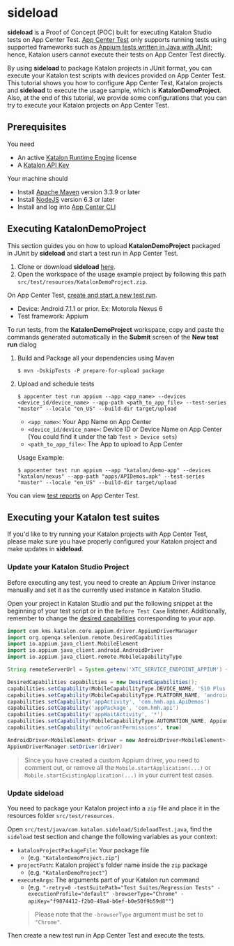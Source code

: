 # sideload

**sideload** is a Proof of Concept (POC) built for executing Katalon Studio tests on App Center Test. [App Center Test](https://docs.microsoft.com/en-us/appcenter/test-cloud/) only supports running tests using supported frameworks such as [Appium tests written in Java with JUnit](https://docs.microsoft.com/en-gb/appcenter/test-cloud/preparing-for-upload/appium); hence, Katalon users cannot execute their tests on App Center Test directly.

By using **sideload** to package Katalon projects in JUnit format, you can execute your Katalon test scripts with devices provided on App Center Test. This tutorial shows you how to configure App Center Test, Katalon projects and **sideload** to execute the usage sample, which is **KatalonDemoProject**. Also, at the end of this tutorial, we provide some configurations that you can try to execute your Katalon projects on App Center Test.

## Prerequisites

You need

* An active [Katalon Runtime Engine](https://docs.katalon.com/katalon-studio/docs/license.html#katalon-runtime-engine) license
* A [Katalon API Key](https://docs.katalon.com/katalon-analytics/docs/ka-api-key.html)

Your machine should

* Install [Apache Maven](https://maven.apache.org/download.cgi) version 3.3.9 or later
* Install [NodeJS](https://nodejs.org/es/blog/release/) version 6.3 or later
* Install and log into [App Center CLI](https://docs.microsoft.com/en-us/appcenter/cli/#installation)

## Executing KatalonDemoProject

This section guides you on how to upload **KatalonDemoProject** packaged in JUnit by **sideload** and start a test run in App Center Test.

1. Clone or download **sideload** [here](https://github.com/katalon-studio/sideload).
2. Open the workspace of the usage example project by following this path `src/test/resources/KatalonDemoProject.zip`.

On App Center Test, [create and start a new test run](https://docs.microsoft.com/en-us/appcenter/test-cloud/starting-a-test-run#new-test-run).

* Device: Android 7.1.1 or prior. Ex: Motorola Nexus 6
* Test framework: Appium

To run tests, from the **KatalonDemoProject** workspace, copy and paste the commands generated automatically in the **Submit** screen of the **New test run** dialog

1. Build and Package all your dependencies using Maven

    ```shell script
    $ mvn -DskipTests -P prepare-for-upload package
    ```
    
2. Upload and schedule tests

    ```shell script
    $ appcenter test run appium --app <app_name> --devices <device_id/device_name> --app-path <path_to_app_file> --test-series "master" --locale "en_US" --build-dir target/upload
    ```

   * `<app_name>`: Your App Name on App Center
   * `<device_id/device_name>`: Device ID or Device Name on App Center (You could find it under the tab `Test > Device sets`)
   * `<path_to_app_file>`: The App to upload to App Center

    Usage Example:

    ```shell script
    $ appcenter test run appium --app "katalon/demo-app" --devices "katalon/nexus" --app-path "apps/APIDemos.apk" --test-series "master" --locale "en_US" --build-dir target/upload
    ```

You can view [test reports](https://docs.microsoft.com/en-us/appcenter/test-cloud/test-reports) on App Center Test.

## Executing your Katalon test suites

If you'd like to try running your Katalon projects with App Center Test, please make sure you have properly configured your Katalon project and make updates in **sideload**.

### Update your Katalon Studio Project

Before executing any test, you need to create an Appium Driver instance manually and set it as the currently used instance in Katalon Studio.

Open your project in Katalon Studio and put the following snippet at the beginning of your test script or in the `Before Test Case` listener. Additionally, remember to change the [desired capabilities](http://appium.io/docs/en/writing-running-appium/caps/) corresponding to your app.

```groovy
import com.kms.katalon.core.appium.driver.AppiumDriverManager
import org.openqa.selenium.remote.DesiredCapabilities
import io.appium.java_client.MobileElement
import io.appium.java_client.android.AndroidDriver
import io.appium.java_client.remote.MobileCapabilityType

String remoteServerUrl = System.getenv('XTC_SERVICE_ENDPOINT_APPIUM') + 'wd/hub'

DesiredCapabilities capabilities = new DesiredCapabilities();
capabilities.setCapability(MobileCapabilityType.DEVICE_NAME, 'S10 Plus')
capabilities.setCapability(MobileCapabilityType.PLATFORM_NAME, 'android')
capabilities.setCapability('appActivity', 'com.hmh.api.ApiDemos')
capabilities.setCapability('appPackage', 'com.hmh.api')
capabilities.setCapability('appWaitActivity', '*')
capabilities.setCapability(MobileCapabilityType.AUTOMATION_NAME, AppiumDriverManager.UIAUTOMATOR2)
capabilities.setCapability('autoGrantPermissions', true)

AndroidDriver<MobileElement> driver = new AndroidDriver<MobileElement>(new URL(remoteServerUrl), capabilities)
AppiumDriverManager.setDriver(driver)
```

> Since you have created a custom Appium driver, you need to comment out, or remove all the `Mobile.startApplication(...)` or `Mobile.startExistingApplication(...)` in your current test cases.

### Update **sideload**

You need to package your Katalon project into a `zip` file and place it in the resources folder `src/test/resources`.

Open `src/test/java/com.katalon.sideload/SideloadTest.java`, find the `sideload` test section and change the following variables as your context:

  - `katalonProjectPackageFile`: Your package file<br>
    - (e.g. `"KatalonDemoProject.zip"`)
  - `projectPath`: Katalon project's folder name inside the `zip` package<br>
    - (e.g. `"KatalonDemoProject"`)
  - `executeArgs`: The arguments part of your Katalon run command<br>
    - (e.g. `"-retry=0 -testSuitePath="Test Suites/Regression Tests" -executionProfile="default" -browserType="Chrome" -apiKey="f9074412-f2b0-49a4-b6ef-b0e50f9b59d8""`)
    > Please note that the `-browserType` argument must be set to `"Chrome"`.

Then create a new test run in App Center Test and execute the tests.
